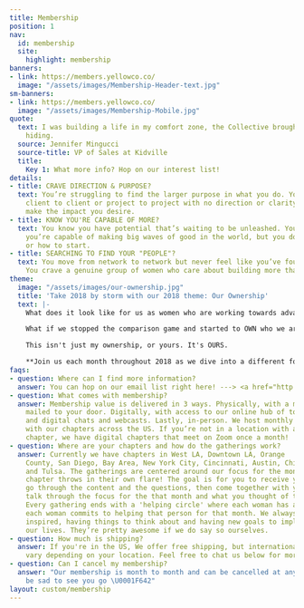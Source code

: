 ```yaml
---
title: Membership
position: 1
nav:
  id: membership
  site:
    highlight: membership
banners:
- link: https://members.yellowco.co/
  image: "/assets/images/Membership-Header-text.jpg"
sm-banners:
- link: https://members.yellowco.co/
  image: "/assets/images/Membership-Mobile.jpg"
quote:
  text: I was building a life in my comfort zone, the Collective brought me out of
    hiding.
  source: Jennifer Mingucci
  source-title: VP of Sales at Kidville
  title:
    Key 1: What more info? Hop on our interest list!
details:
- title: CRAVE DIRECTION & PURPOSE?
  text: You’re struggling to find the larger purpose in what you do. You move from
    client to client or project to project with no direction or clarity on how to
    make the impact you desire.
- title: KNOW YOU'RE CAPABLE OF MORE?
  text: You know you have potential that’s waiting to be unleashed. You know that
    you’re capable of making big waves of good in the world, but you don’t know where
    or how to start.
- title: SEARCHING TO FIND YOUR "PEOPLE"?
  text: You move from network to network but never feel like you’ve found your place.
    You crave a genuine group of women who care about building more than just a career.
theme:
  image: "/assets/images/our-ownership.jpg"
  title: 'Take 2018 by storm with our 2018 theme: Our Ownership'
  text: |-
    What does it look like for us as women who are working towards advancing good in the world to OWN who we are, our stories and the issues we see happening all around us? What does it look like when we STOP longing for what we don't have, and start owning what we DO have? What if we stopped denying our passion, our art, and started acknowledging it, giving it room in our lives?

    What if we stopped the comparison game and started to OWN who we are as unique, individual women? What if we took ownership of the issues our world is facing and come together to make a change?

    This isn't just my ownership, or yours. It's OURS.

    **Join us each month throughout 2018 as we dive into a different focus of ownership, all empowering you to take ownership of your life, who you were meant to be and your personal impact on the world.**
faqs:
- question: Where can I find more information?
  answer: You can hop on our email list right here! ---> <a href="http://eepurl.com/bEZbaH">http://eepurl.com/bEZbaH</a>
- question: What comes with membership?
  answer: Membership value is delivered in 3 ways. Physically, with a monthly packet
    mailed to your door. Digitally, with access to our online hub of tools, resources
    and digital chats and webcasts. Lastly, in-person. We host monthly in-person gatherings
    with our chapters across the US. If you’re not in a location with an in-person
    chapter, we have digital chapters that meet on Zoom once a month!
- question: Where are your chapters and how do the gatherings work?
  answer: Currently we have chapters in West LA, Downtown LA, Orange
    County, San Diego, Bay Area, New York City, Cincinnati, Austin, Chicago, Denver
    and Tulsa. The gatherings are centered around our focus for the month, but each
    chapter throws in their own flare! The goal is for you to receive your periodical,
    go through the content and the questions, then come together with your group and
    talk through the focus for the that month and what you thought of the periodical.
    Every gathering ends with a 'helping circle' where each woman has an ask, and
    each woman commits to helping that person for that month. We always leave feeling
    inspired, having things to think about and having new goals to implement into
    our lives. They’re pretty awesome if we do say so ourselves.
- question: How much is shipping?
  answer: If you're in the US, We offer free shipping, but international shipping prices
    vary depending on your location. Feel free to chat us below for more info!
- question: Can I cancel my membership?
  answer: "Our membership is month to month and can be cancelled at any time, although we’d
    be sad to see you go \U0001F642"
layout: custom/membership
---
```

